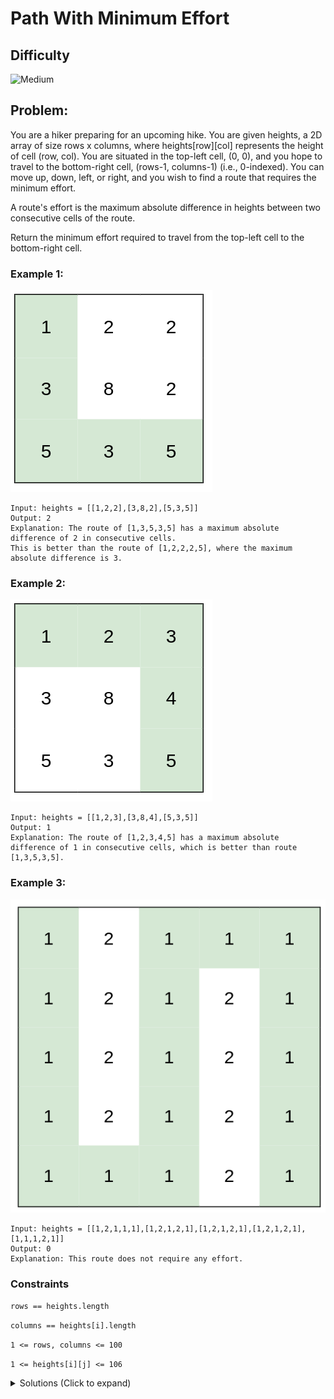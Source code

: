 # Path With Minimum Effort

## Difficulty

![Medium](https://img.shields.io/badge/medium-ef6c00?style=for-the-badge&logoColor=white)

## Problem:

You are a hiker preparing for an upcoming hike. You are given heights, a 2D array of size rows x columns, where heights[row][col] represents the height of cell (row, col). You are situated in the top-left cell, (0, 0), and you hope to travel to the bottom-right cell, (rows-1, columns-1) (i.e., 0-indexed). You can move up, down, left, or right, and you wish to find a route that requires the minimum effort.

A route's effort is the maximum absolute difference in heights between two consecutive cells of the route.

Return the minimum effort required to travel from the top-left cell to the bottom-right cell.

### Example 1:

![Example 1](./images/example-1.png)

```
Input: heights = [[1,2,2],[3,8,2],[5,3,5]]
Output: 2
Explanation: The route of [1,3,5,3,5] has a maximum absolute difference of 2 in consecutive cells.
This is better than the route of [1,2,2,2,5], where the maximum absolute difference is 3.
```

### Example 2:

![Example 2](./images/example-2.png)

```
Input: heights = [[1,2,3],[3,8,4],[5,3,5]]
Output: 1
Explanation: The route of [1,2,3,4,5] has a maximum absolute difference of 1 in consecutive cells, which is better than route [1,3,5,3,5].
```

### Example 3:

![Example 3](./images/example-3.png)

```
Input: heights = [[1,2,1,1,1],[1,2,1,2,1],[1,2,1,2,1],[1,2,1,2,1],[1,1,1,2,1]]
Output: 0
Explanation: This route does not require any effort.
```

### Constraints

`rows == heights.length`

`columns == heights[i].length`

`1 <= rows, columns <= 100`

`1 <= heights[i][j] <= 106`

<details>
  <summary>Solutions (Click to expand)</summary>

### Explanation

#### Modified Dijkstra's

The `heights` grid most resembles an undirected weighted graph:

1. Any cell be be visited from any of its neighboring cells
2. Cells are connected by an `effort` weight that is determined by a the difference in cell values

If our goal is to traverse to the end of the grid using the least weighted path we can use Dijkstra's algorithm. The only modification we need to make is instead of recording the total `effort` needed to reach a cell, we only need record the max `effort` encountered to reach that cell.

**Structure:**

The max `efforts` for each cell will be recorded in a grid of the same size, all cells will be initialized to `MAX_INT`

Paths to different will be stored as a custom class `Cell`, that will contain the `i` and `j` indices of the cell to travel to in `heights` and the `effort` needed to travel to that cell

A PriorityQueue will contain and sort `Cell`s. `Cell`s will be sorted depending on their `effort` value.

A boolean gird of the same size of `heights` will record visited cells.

`efforts[0][0]` will be initialized to `0`

A `Cell` of `i = 0` `j = 0` and `effort = 0` will be added to the queue

**Procedure:**

Polled the next `Cell` from the queue. The next cell will always be the next we know we can travel to that required the least effort.

Check if the cell is visited using `visited[Cell.i][Cell.j]`, if it is, poll the next `Cell` from the queue

Change `visited[Cell.i][Cell.j]` to `true`

Get the values of all the current cell's neighbors

Find the difference between the current cell and the neighboring cell

find the `max` between `efforts[Cell.i][Cell.j]` the difference. This is the same as comparing the effort to travel to the neighboring cell and the effort need to travel **up to** the current cell. The max will be taken as the minimum effort to travel to the neighboring cell

if the max of `efforts[Cell.i][Cell.j]` and the difference is less than the recorded `effort` for the neighboring cell, the neighboring cell `effort` will be updated to the new smaller value and the path to the neighboring cell will be added to the queue

This will continue until we reach the end of the heights `height[h - 1][w - 1]` where `h` is `heights.length` and `w` is `heights[0].length`

`effort[h - 1][w - 1]` will be returned as the minimum effort path to get to the end of the grid

- [JavaScript](./path-with-minimum-effort.js)
- [TypeScript](./path-with-minimum-effort.ts)
- [Java](./path-with-minimum-effort.java)
- [Go](./path-with-minimum-effort.go)
</details>
